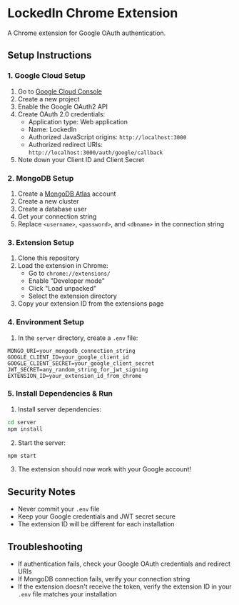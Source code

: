 # LockedIn Chrome Extension

A Chrome extension for Google OAuth authentication.

## Setup Instructions

### 1. Google Cloud Setup
1. Go to [Google Cloud Console](https://console.cloud.google.com)
2. Create a new project
3. Enable the Google OAuth2 API
4. Create OAuth 2.0 credentials:
   - Application type: Web application
   - Name: LockedIn
   - Authorized JavaScript origins: `http://localhost:3000`
   - Authorized redirect URIs: `http://localhost:3000/auth/google/callback`
5. Note down your Client ID and Client Secret

### 2. MongoDB Setup
1. Create a [MongoDB Atlas](https://www.mongodb.com/cloud/atlas) account
2. Create a new cluster
3. Create a database user
4. Get your connection string
5. Replace `<username>`, `<password>`, and `<dbname>` in the connection string

### 3. Extension Setup
1. Clone this repository
2. Load the extension in Chrome:
   - Go to `chrome://extensions/`
   - Enable "Developer mode"
   - Click "Load unpacked"
   - Select the extension directory
3. Copy your extension ID from the extensions page

### 4. Environment Setup
1. In the `server` directory, create a `.env` file:
```env
MONGO_URI=your_mongodb_connection_string
GOOGLE_CLIENT_ID=your_google_client_id
GOOGLE_CLIENT_SECRET=your_google_client_secret
JWT_SECRET=any_random_string_for_jwt_signing
EXTENSION_ID=your_extension_id_from_chrome
```

### 5. Install Dependencies & Run
1. Install server dependencies:
```bash
cd server
npm install
```

2. Start the server:
```bash
npm start
```

3. The extension should now work with your Google account!

## Security Notes
- Never commit your `.env` file
- Keep your Google credentials and JWT secret secure
- The extension ID will be different for each installation

## Troubleshooting
- If authentication fails, check your Google OAuth credentials and redirect URIs
- If MongoDB connection fails, verify your connection string
- If the extension doesn't receive the token, verify the extension ID in your `.env` file matches your installation

